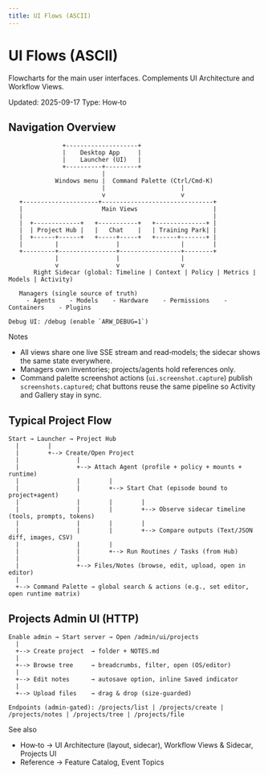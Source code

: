 ```yaml
---
title: UI Flows (ASCII)
---
```


# UI Flows (ASCII)

Flowcharts for the main user interfaces. Complements UI Architecture and Workflow Views.

Updated: 2025-09-17
Type: How‑to

## Navigation Overview

```
               +--------------------+
               |    Desktop App     |
               |    Launcher (UI)   |
               +----------+---------+
                          |
             Windows menu |  Command Palette (Ctrl/Cmd-K)
                          |                     |
                          v                     v
   +---------------------+-------------------------------+
   |                      Main Views                     |
   |                                                     |
   |  +-------------+   +-----------+   +--------------+ |
   |  | Project Hub |   |   Chat    |   | Training Park| |
   |  +------+------+   +-----+-----+   +------+-------+ |
   |         |                |                 |        |
   +---------+----------------+-----------------+--------+
             |                |                 |
             v                v                 v
       Right Sidecar (global: Timeline | Context | Policy | Metrics | Models | Activity)

   Managers (single source of truth)
     - Agents    - Models    - Hardware    - Permissions    - Containers    - Plugins

Debug UI: /debug (enable `ARW_DEBUG=1`)
```

Notes
- All views share one live SSE stream and read‑models; the sidecar shows the same state everywhere.
- Managers own inventories; projects/agents hold references only.
- Command palette screenshot actions (`ui.screenshot.capture`) publish `screenshots.captured`; chat buttons reuse the same pipeline so Activity and Gallery stay in sync.

## Typical Project Flow

```
Start → Launcher → Project Hub
  |        |
  |        +--> Create/Open Project
  |                |
  |                +--> Attach Agent (profile + policy + mounts + runtime)
  |                |        |
  |                |        +--> Start Chat (episode bound to project+agent)
  |                |        |        |
  |                |        |        +--> Observe sidecar timeline (tools, prompts, tokens)
  |                |        |        |
  |                |        |        +--> Compare outputs (Text/JSON diff, images, CSV)
  |                |        |
  |                |        +--> Run Routines / Tasks (from Hub)
  |                |
  |                +--> Files/Notes (browse, edit, upload, open in editor)
  |
  +--> Command Palette → global search & actions (e.g., set editor, open runtime matrix)
```

## Projects Admin UI (HTTP)

```
Enable admin → Start server → Open /admin/ui/projects
  |
  +--> Create project  → folder + NOTES.md
  |
  +--> Browse tree     → breadcrumbs, filter, open (OS/editor)
  |
  +--> Edit notes      → autosave option, inline Saved indicator
  |
  +--> Upload files    → drag & drop (size‑guarded)

Endpoints (admin‑gated): /projects/list | /projects/create | /projects/notes | /projects/tree | /projects/file
```

See also
- How‑to → UI Architecture (layout, sidecar), Workflow Views & Sidecar, Projects UI
- Reference → Feature Catalog, Event Topics
